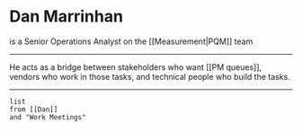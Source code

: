 # Dan Marrinhan
is a Senior Operations Analyst
on the [[Measurement|PQM]] team

---
He acts as a bridge between stakeholders who want [[PM queues]], vendors who work in those tasks, and technical people who build the tasks. 

---
```dataview
list
from [[Dan]]
and "Work Meetings"
```
